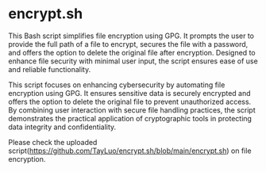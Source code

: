 # encrypt.sh
This Bash script simplifies file encryption using GPG. It prompts the user to provide the full path of a file to encrypt, secures the file with a password, and offers the option to delete the original file after encryption. Designed to enhance file security with minimal user input, the script ensures ease of use and reliable functionality.

This script focuses on enhancing cybersecurity by automating file encryption using GPG. It ensures sensitive data is securely encrypted and offers the option to delete the original file to prevent unauthorized access. By combining user interaction with secure file handling practices, the script demonstrates the practical application of cryptographic tools in protecting data integrity and confidentiality.


Please check the uploaded script(https://github.com/TayLuo/encrypt.sh/blob/main/encrypt.sh) on file encryption. 
